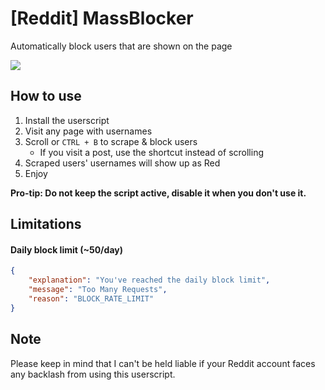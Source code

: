 # [Reddit] MassBlocker

Automatically block users that are shown on the page

![](https://raw.githubusercontent.com/Hakorr/Userscripts/main/Reddit.com/MassBlocker/src/example.gif)

## How to use

1. Install the userscript
2. Visit any page with usernames
3. Scroll or `CTRL + B` to scrape & block users
    * If you visit a post, use the shortcut instead of scrolling
4. Scraped users' usernames will show up as Red
5. Enjoy

**Pro-tip: Do not keep the script active, disable it when you don't use it.**

## Limitations

#### Daily block limit (~50/day)

```json
{
    "explanation": "You've reached the daily block limit",
    "message": "Too Many Requests",
    "reason": "BLOCK_RATE_LIMIT"
}
```

## Note

Please keep in mind that I can't be held liable if your Reddit account faces any backlash from using this userscript.
